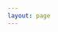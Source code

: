 ```yaml
---
layout: page
---
```

<script setup>
import {
  VPTeamPage,
  VPTeamPageTitle,
  VPTeamMembers
} from 'vitepress/theme'

const members = [
  {
    avatar: '/nalanyinyun.jpg',
    name: 'Nalanyinyun',
    title: 'Developer,Maintainer,Website Developer',
    links: [
      { icon: 'github', link: 'https://github.com/naranyinyun' },
      { icon: 'youtube', link: 'https://space.bilibili.com/384920476' },
    ]
  },
  {
    avatar: '/RBQ.jpg',
    name: 'XiaHua',
    title: 'Developer,Maintainer,RBQ',
    links: [
        { icon: 'youtube', link: 'https://space.bilibili.com/251529945' },
        { icon: 'github', link: 'https://github.com/XiaHuaBeiChiDiaoLe' }
    ]
  },
]
</script>

<VPTeamPage>
  <VPTeamPageTitle>
    <template #title>
      About us
    </template>
    <template #lead>
      Developers
    </template>
  </VPTeamPageTitle>
  <VPTeamMembers
    :members="members"
  />
</VPTeamPage>
